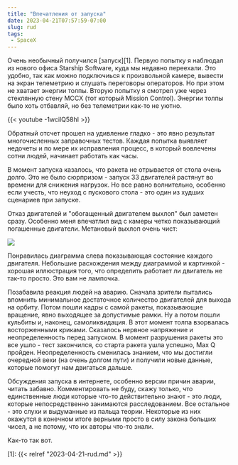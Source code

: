 ```yaml
---
title: "Впечатления от запуска"
date: 2023-04-21T07:57:59-07:00
slug: rud
tags:
 - SpaceX
---
```


Очень необычный получился [запуск][1]. Первую попытку я наблюдал из нового офиса
Starship Software, куда мы недавно переехали. Это удобно, так как можно
подключиься к произвольной камере, вывести на экран телеметрию и слушать
переговоры операторов. Но при этом не хватает энергии толпы. Вторую попытку я
смотрел уже через стеклянную стену MCCX (тот который Mission Control).
Энергии толпы было хоть отбавляй, но без телеметрии как-то не уютно.

{{< youtube -1wcilQ58hI >}}

Обратный отсчет прошел на удивление гладко - это явно результат многочисленных
заправочных тестов. Каждая попытка выявляет недочеты и по мере их исправления
процесс, в который вовлечены сотни людей, начинает работать как часы.

В момент запуска казалось, что ракета не отрывается от стола очень долго. Это не
было сюрпризом - запуск 33 двигателей растянут во времени для снижения нагрузок.
Но все равно волнительно, особенно если учесть, что неуход с пускового стола -
это один из худших сценариев при запуске.

Отказ двигателей и "обогащенный двигателем выхлоп" был заметен сразу. Особенно
меня впечатлил вид с камеры четко показывающий погашенные двигатели. Метановый
выхлоп очень чист: 

[![](/2023/04/starship_engines.thumbnail.jpg)](/2023/04/starship_engines.jpg)

Понравилась диаграмма слева показывающая состояние каждого двигателя. Небольшие
расхождения между диаграммой и картинкой - хорошая иллюстрация того, что
определить работает ли двигатель не так-то просто. Это вам не лампочка.

Позабавила реакция людей на аварию. Сначала зрители пытались впомнить минимальное
достаточное количество двигателей для выхода на орбиту. Потом пошли кадры с самой
ракеты, показывающие вращение, явно выходящее за допустимые рамки. Ну а потом
пошли кульбиты и, наконец, самоликвидация. В этот момент толпа взорвалась
восторженными криками. Сказалось нервное напряжение и неопределенность перед
запуском. В момент разрушения ракеты это все ушло - тест закончился, со старта
ракета ушла успешно, Max Q пройден. Неопределенность сменилась знанием, что мы
достигли очередной вехи (на очень долгом пути) и получили новые данные, которые
помогут нам двигаться дальше.

Обсуждения запуска в интернете, особенно версии причин аварии, читать забавно.
Комментировать не буду, скажу только, что единственные люди которые что-то
действительно знают - это люди, которые непосредственно занимаются расследованием.
Все остальное - это слухи и выдуманные из пальца теории. Некоторые из них
окажутся в конечном итоге верными просто в силу закона больших чисел, а не потому,
что их авторы что-то знали. 

Как-то так вот.

<!--more-->

[1]: {{< relref "2023-04-21-rud.md" >}}
